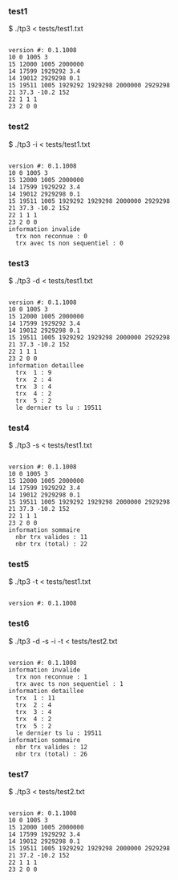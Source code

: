 ### test1
$ ./tp3 < tests/test1.txt
~~~

version #: 0.1.1008
10 0 1005 3
15 12000 1005 2000000
14 17599 1929292 3.4
14 19012 2929298 0.1
15 19511 1005 1929292 1929298 2000000 2929298
21 37.3 -10.2 152
22 1 1 1
23 2 0 0

~~~
### test2
$ ./tp3 -i < tests/test1.txt
~~~

version #: 0.1.1008
10 0 1005 3
15 12000 1005 2000000
14 17599 1929292 3.4
14 19012 2929298 0.1
15 19511 1005 1929292 1929298 2000000 2929298
21 37.3 -10.2 152
22 1 1 1
23 2 0 0
information invalide
  trx non reconnue : 0
  trx avec ts non sequentiel : 0

~~~
### test3
$ ./tp3 -d < tests/test1.txt
~~~

version #: 0.1.1008
10 0 1005 3
15 12000 1005 2000000
14 17599 1929292 3.4
14 19012 2929298 0.1
15 19511 1005 1929292 1929298 2000000 2929298
21 37.3 -10.2 152
22 1 1 1
23 2 0 0
information detaillee
  trx  1 : 9
  trx  2 : 4
  trx  3 : 4
  trx  4 : 2
  trx  5 : 2
  le dernier ts lu : 19511

~~~
### test4
$ ./tp3 -s < tests/test1.txt
~~~

version #: 0.1.1008
10 0 1005 3
15 12000 1005 2000000
14 17599 1929292 3.4
14 19012 2929298 0.1
15 19511 1005 1929292 1929298 2000000 2929298
21 37.3 -10.2 152
22 1 1 1
23 2 0 0
information sommaire
  nbr trx valides : 11
  nbr trx (total) : 22

~~~
### test5
$ ./tp3 -t < tests/test1.txt
~~~

version #: 0.1.1008

~~~
### test6
$ ./tp3 -d -s -i -t < tests/test2.txt
~~~

version #: 0.1.1008
information invalide
  trx non reconnue : 1
  trx avec ts non sequentiel : 1
information detaillee
  trx  1 : 11
  trx  2 : 4
  trx  3 : 4
  trx  4 : 2
  trx  5 : 2
  le dernier ts lu : 19511
information sommaire
  nbr trx valides : 12
  nbr trx (total) : 26

~~~
### test7
$ ./tp3 < tests/test2.txt
~~~

version #: 0.1.1008
10 0 1005 3
15 12000 1005 2000000
14 17599 1929292 3.4
14 19012 2929298 0.1
15 19511 1005 1929292 1929298 2000000 2929298
21 37.2 -10.2 152
22 1 1 1
23 2 0 0
